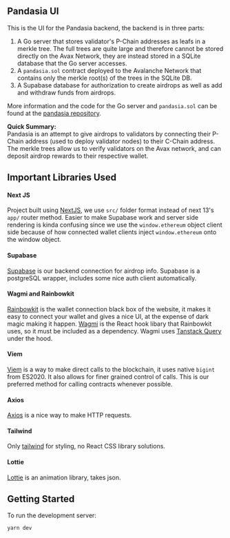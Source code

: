 ## Pandasia UI

This is the UI for the Pandasia backend, the backend is in three parts:

1. A Go server that stores validator's P-Chain addresses as leafs in a merkle tree. The full trees 
are quite large and therefore cannot be stored directly on the Avax Network, they are instead stored
in a SQLite database that the Go server accesses.
2. A `pandasia.sol` contract deployed to the Avalanche Network that contains only the merkle root(s) 
of the trees in the SQLite DB.
3. A Supabase database for authorization to create airdrops as well as add and withdraw funds from 
airdrops.

More information and the code for the Go server and `pandasia.sol` can be found at the [pandasia repository](https://github.com/multisig-labs/pandasia).

__Quick Summary:__  
Pandasia is an attempt to give airdrops to validators by connecting their P-Chain address 
(used to deploy validator nodes) to their C-Chain address. The merkle trees allow us to verify validators
on the Avax network, and can deposit airdrop rewards to their respective wallet. 

## Important Libraries Used

#### __Next JS__
Project built using [NextJS](https://nextjs.org/docs), we use `src/` folder format instead of next 13's `app/` router method. 
Easier to make Supabase work and server side rendering is kinda confusing since we use the `window.ethereum` 
object client side because of how connected wallet clients inject `window.ethereum` onto the window object. 

#### __Supabase__
[Supabase](https://supabase.com/docs) is our backend connection for airdrop info. Supabase is a 
postgreSQL wrapper, includes some nice auth client automatically. 

#### __Wagmi and Rainbowkit__  
[Rainbowkit](https://www.rainbowkit.com/docs/introduction) is the wallet connection black box of the website, it makes it easy to connect your wallet 
and gives a nice UI, at the expense of dark magic making it happen. [Wagmi](https://wagmi.sh/) is the React hook libary that 
Rainbowkit uses, so it must be included as a dependency. Wagmi uses [Tanstack Query](https://tanstack.com/query/latest) under the hood. 

#### __Viem__  
[Viem](https://viem.sh/docs/introduction.html) is a way to make direct calls to the blockchain, it uses native `bigint` from ES2020.
It also allows for finer grained control of calls. This is our preferred method for calling contracts 
whenever possible.

#### __Axios__
[Axios](https://axios-http.com/docs/intro) is a nice way to make HTTP requests. 

#### __Tailwind__ 
Only [tailwind](https://v2.tailwindcss.com/docs) for styling, no React CSS library solutions. 

#### __Lottie__ 
[Lottie](https://lottiereact.com/) is an animation library, takes json. 

## Getting Started

To run the development server:

`yarn dev`

